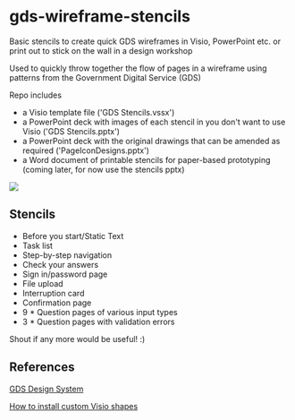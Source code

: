 # gds-wireframe-stencils

Basic stencils to create quick GDS wireframes in Visio, PowerPoint etc. or print out to stick on the wall in a design workshop

Used to quickly throw together the flow of pages in a wireframe using patterns from the Government Digital Service (GDS)

Repo includes 
- a Visio template file ('GDS Stencils.vssx')
- a PowerPoint deck with images of each stencil in you don't want to use Visio ('GDS Stencils.pptx')
- a PowerPoint deck with the original drawings that can be amended as required  ('PageIconDesigns.pptx')
- a Word document of printable stencils for paper-based prototyping (coming later, for now use the stencils pptx)

<img src="../../blob/master/Sample%20Diagram.svg">

## Stencils

- Before you start/Static Text
- Task list
- Step-by-step navigation
- Check your answers
- Sign in/password page
- File upload
- Interruption card
- Confirmation page
- 9 * Question pages of various input types
- 3 * Question pages with validation errors

Shout if any more would be useful! :) 

## References

[GDS Design System](https://design-system.service.gov.uk/)

[How to install custom Visio shapes](https://support.microsoft.com/en-us/office/import-downloaded-stencils-74bbdce1-4872-4d5b-af4c-e93fa23f7008)
